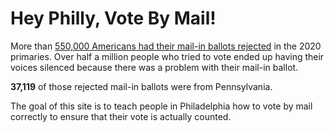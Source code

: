 # Hey Philly, Vote By Mail!

More than [550,000 Americans had their mail-in ballots rejected](https://www.npr.org/2020/08/22/904693468/more-than-550-000-primary-absentee-ballots-rejected-in-2020-far-outpacing-2016) in the 2020 primaries. Over half a million people who tried to vote ended up having their voices silenced because there was a problem with their mail-in ballot.

**37,119** of those rejected mail-in ballots were from Pennsylvania.

The goal of this site is to teach people in Philadelphia how to vote by mail correctly to ensure that their vote is actually counted.
